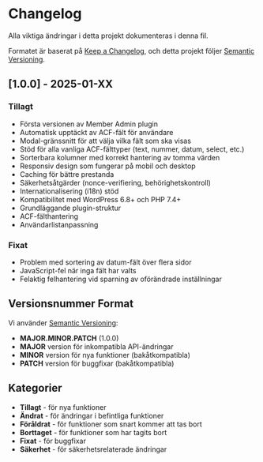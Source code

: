 # Changelog

Alla viktiga ändringar i detta projekt dokumenteras i denna fil.

Formatet är baserat på [Keep a Changelog](https://keepachangelog.com/en/1.0.0/),
och detta projekt följer [Semantic Versioning](https://semver.org/spec/v2.0.0.html).

## [1.0.0] - 2025-01-XX

### Tillagt
- Första versionen av Member Admin plugin
- Automatisk upptäckt av ACF-fält för användare
- Modal-gränssnitt för att välja vilka fält som ska visas
- Stöd för alla vanliga ACF-fälttyper (text, nummer, datum, select, etc.)
- Sorterbara kolumner med korrekt hantering av tomma värden
- Responsiv design som fungerar på mobil och desktop
- Caching för bättre prestanda
- Säkerhetsåtgärder (nonce-verifiering, behörighetskontroll)
- Internationalisering (i18n) stöd
- Kompatibilitet med WordPress 6.8+ och PHP 7.4+
- Grundläggande plugin-struktur
- ACF-fälthantering
- Användarlistanpassning

### Fixat
- Problem med sortering av datum-fält över flera sidor
- JavaScript-fel när inga fält har valts
- Felaktig felhantering vid sparning av oförändrade inställningar

## Versionsnummer Format

Vi använder [Semantic Versioning](https://semver.org/):

- **MAJOR.MINOR.PATCH** (1.0.0)
- **MAJOR** version för inkompatibla API-ändringar
- **MINOR** version för nya funktioner (bakåtkompatibla)
- **PATCH** version för buggfixar (bakåtkompatibla)

## Kategorier

- **Tillagt** - för nya funktioner
- **Ändrat** - för ändringar i befintliga funktioner
- **Föråldrat** - för funktioner som snart kommer att tas bort
- **Borttaget** - för funktioner som har tagits bort
- **Fixat** - för buggfixar
- **Säkerhet** - för säkerhetsrelaterade ändringar 